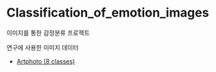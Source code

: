 Classification_of_emotion_images
===========

이미지를 통한 감정분류 프로젝트

연구에 사용한 이미지 데이터
- [Artphoto (8 classes)](https://www.imageemotion.org/)
